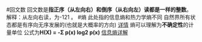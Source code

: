 #回文数
	回文数是**指正序（从左向右）和倒序（从右向左）读都是一样的整数**。 解释：从左向右读，为-121 。
#熵 此处指的信息熵和热力学熵不同 
	自然界所有状态都是有序向无序发展的(也就是大概率的方向)   [详情](https://www.youtube.com/watch?v=084cwqiKzx0)
	熵可以理解为**不确定性**的计量单位
	公式为**H(X) = -Σ p(x) log2 p(x)**
	[信息熵详解](https://www.zhihu.com/question/22178202/answer/577936758)